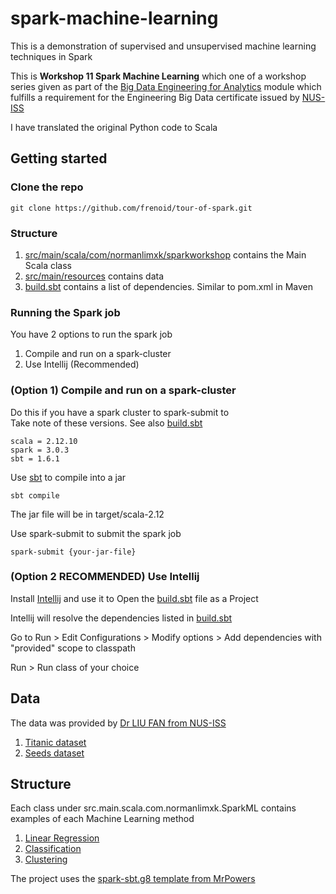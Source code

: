 # spark-machine-learning

This is a demonstration of supervised and unsupervised machine learning techniques in Spark

This is **Workshop 11 Spark Machine Learning**  which one of a workshop series given as part of
the [Big Data Engineering for Analytics](https://www.iss.nus.edu.sg/executive-education/course/detail/big-data-engineering-for--analytics/data-science) module which fulfills a requirement for the Engineering Big Data certificate issued by [NUS-ISS](https://www.iss.nus.edu.sg/)

I have translated the original Python code to Scala

## Getting started

### Clone the repo
```
git clone https://github.com/frenoid/tour-of-spark.git
```
### Structure
1. [src/main/scala/com/normanlimxk/sparkworkshop](src/main/scala/com/normanlimxk/sparkworkshop) contains the Main Scala class
2. [src/main/resources](src/main/resources) contains data
3. [build.sbt](./build.sbt) contains a list of dependencies. Similar to pom.xml in Maven

### Running the Spark job
You have 2 options to run the spark job
1. Compile and run on a spark-cluster
2. Use Intellij (Recommended)

### (Option 1) Compile and run on a spark-cluster
Do this if you have a spark cluster to spark-submit to <br />
Take note of these versions. See also [build.sbt](./build.sbt)
```
scala = 2.12.10
spark = 3.0.3
sbt = 1.6.1
```
Use [sbt]((https://www.scala-sbt.org/)) to compile into a jar
```
sbt compile
```
The jar file will be in target/scala-2.12

Use spark-submit to submit the spark job
```
spark-submit {your-jar-file}
```

### (Option 2 RECOMMENDED) Use Intellij
Install [Intellij](https://www.jetbrains.com/idea/) and use it to Open the [build.sbt](./build.sbt) file as a Project

Intellij will resolve the dependencies listed in [build.sbt](./build.sbt)

Go to Run > Edit Configurations > Modify options > Add dependencies with "provided" scope to classpath

Run > Run class of your choice

## Data

The data was provided by [Dr LIU FAN from NUS-ISS](https://www.iss.nus.edu.sg/about-us/iss-team/teaching-staff/software-engineering-design)
1. [Titanic dataset](https://kaggle.com/c/titanic/data)
2. [Seeds dataset](https://archive.ics.uci.edu/ml/datasets/seeds)


## Structure
Each class under src.main.scala.com.normanlimxk.SparkML contains examples of each Machine Learning method
1. [Linear Regression](src/main/scala/com/normanlimxk/SparkML/LinearRegression)
2. [Classification](src/main/scala/com/normanlimxk/SparkML/Classification)
3. [Clustering](src/main/scala/com/normanlimxk/SparkML/Clustering)

The project uses the [spark-sbt.g8 template from MrPowers](https://github.com/MrPowers/spark-sbt.g8)


